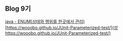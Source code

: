 ## Blog 9기 

[java - ENUM(상태와 행위를 한곳에서 관리)](https://wooobo.github.io/java-enum/)  
[https://wooobo.github.io/JUnit-Parameterized-test/](성https://wooobo.github.io/JUnit-Parameterized-test/)